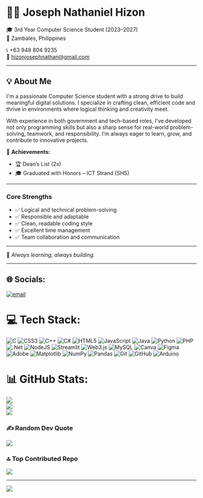 # 👨‍💻 Joseph Nathaniel Hizon

🎓 3rd Year Computer Science Student (2023–2027)  
📍  Zambales, Philippines

📞 +63 948 804 9235  
📧 hizonjosephnathan@gmail.com  

---

## 💡 About Me

I'm a passionate Computer Science student with a strong drive to build meaningful digital solutions. I specialize in crafting clean, efficient code and thrive in environments where logical thinking and creativity meet.

With experience in both government and tech-based roles, I’ve developed not only programming skills but also a sharp sense for real-world problem-solving, teamwork, and responsibility. I’m always eager to learn, grow, and contribute to innovative projects.

🏅 **Achievements:**
- 🏆 Dean’s List (2x)
- 🎓 Graduated with Honors – ICT Strand (SHS)

---

### Core Strengths
- ✅ Logical and technical problem-solving  
- ✅ Responsible and adaptable  
- ✅ Clean, readable coding style  
- ✅ Excellent time management  
- ✅ Team collaboration and communication  

---

🚀 *Always learning, always building.*  

---

## 🌐 Socials:
[![email](https://img.shields.io/badge/Email-D14836?logo=gmail&logoColor=white)](mailto:hizonjosephnathan@gmail.com) 

# 💻 Tech Stack:
![C](https://img.shields.io/badge/c-%2300599C.svg?style=for-the-badge&logo=c&logoColor=white) ![CSS3](https://img.shields.io/badge/css3-%231572B6.svg?style=for-the-badge&logo=css3&logoColor=white) ![C++](https://img.shields.io/badge/c++-%2300599C.svg?style=for-the-badge&logo=c%2B%2B&logoColor=white) ![C#](https://img.shields.io/badge/c%23-%23239120.svg?style=for-the-badge&logo=csharp&logoColor=white) ![HTML5](https://img.shields.io/badge/html5-%23E34F26.svg?style=for-the-badge&logo=html5&logoColor=white) ![JavaScript](https://img.shields.io/badge/javascript-%23323330.svg?style=for-the-badge&logo=javascript&logoColor=%23F7DF1E) ![Java](https://img.shields.io/badge/java-%23ED8B00.svg?style=for-the-badge&logo=openjdk&logoColor=white) ![Python](https://img.shields.io/badge/python-3670A0?style=for-the-badge&logo=python&logoColor=ffdd54) ![PHP](https://img.shields.io/badge/php-%23777BB4.svg?style=for-the-badge&logo=php&logoColor=white) ![.Net](https://img.shields.io/badge/.NET-5C2D91?style=for-the-badge&logo=.net&logoColor=white) ![NodeJS](https://img.shields.io/badge/node.js-6DA55F?style=for-the-badge&logo=node.js&logoColor=white) ![Streamlit](https://img.shields.io/badge/Streamlit-%23FE4B4B.svg?style=for-the-badge&logo=streamlit&logoColor=white) ![Web3.js](https://img.shields.io/badge/web3.js-F16822?style=for-the-badge&logo=web3.js&logoColor=white) ![MySQL](https://img.shields.io/badge/mysql-4479A1.svg?style=for-the-badge&logo=mysql&logoColor=white) ![Canva](https://img.shields.io/badge/Canva-%2300C4CC.svg?style=for-the-badge&logo=Canva&logoColor=white) ![Figma](https://img.shields.io/badge/figma-%23F24E1E.svg?style=for-the-badge&logo=figma&logoColor=white) ![Adobe](https://img.shields.io/badge/adobe-%23FF0000.svg?style=for-the-badge&logo=adobe&logoColor=white) ![Matplotlib](https://img.shields.io/badge/Matplotlib-%23ffffff.svg?style=for-the-badge&logo=Matplotlib&logoColor=black) ![NumPy](https://img.shields.io/badge/numpy-%23013243.svg?style=for-the-badge&logo=numpy&logoColor=white) ![Pandas](https://img.shields.io/badge/pandas-%23150458.svg?style=for-the-badge&logo=pandas&logoColor=white) ![Git](https://img.shields.io/badge/git-%23F05033.svg?style=for-the-badge&logo=git&logoColor=white) ![GitHub](https://img.shields.io/badge/github-%23121011.svg?style=for-the-badge&logo=github&logoColor=white) ![Arduino](https://img.shields.io/badge/-Arduino-00979D?style=for-the-badge&logo=Arduino&logoColor=white)
# 📊 GitHub Stats:
![](https://github-readme-stats.vercel.app/api?username=mikaiiHizon&theme=dark&hide_border=false&include_all_commits=false&count_private=false)<br/>
![](https://nirzak-streak-stats.vercel.app/?user=mikaiiHizon&theme=dark&hide_border=false)<br/>
![](https://github-readme-stats.vercel.app/api/top-langs/?username=mikaiiHizon&theme=dark&hide_border=false&include_all_commits=false&count_private=false&layout=compact)

### ✍️ Random Dev Quote
![](https://quotes-github-readme.vercel.app/api?type=horizontal&theme=radical)

### 🔝 Top Contributed Repo
![](https://github-contributor-stats.vercel.app/api?username=mikaiiHizon&limit=5&theme=radical&combine_all_yearly_contributions=true)

---
[![](https://visitcount.itsvg.in/api?id=mikaiiHizon&icon=0&color=2)](https://visitcount.itsvg.in)

<!-- Proudly created with GPRM ( https://gprm.itsvg.in ) -->
